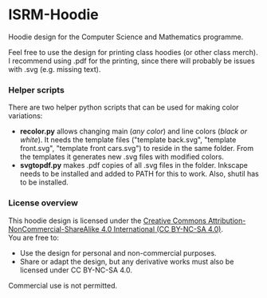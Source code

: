 # ISRM-Hoodie
Hoodie design for the Computer Science and Mathematics programme.

Feel free to use the design for printing class hoodies (or other class merch).
I recommend using .pdf for the printing, since there will probably be issues with .svg (e.g. missing text).

### Helper scripts
There are two helper python scripts that can be used for making color variations:
- **recolor.py** allows changing main (*any color*) and line colors (*black or white*).
  It needs the template files ("template back.svg", "template front.svg", "template front cars.svg") to reside in the same folder.
  From the templates it generates new .svg files with modified colors.
- **svgtopdf.py** makes .pdf copies of all .svg files in the folder.
  Inkscape needs to be installed and added to PATH for this to work.
  Also, shutil has to be installed.

### License overview
This hoodie design is licensed under the [Creative Commons Attribution-NonCommercial-ShareAlike 4.0 International (CC BY-NC-SA 4.0)](https://creativecommons.org/licenses/by-nc-sa/4.0/).\
You are free to:
- Use the design for personal and non-commercial purposes.
- Share or adapt the design, but any derivative works must also be licensed under CC BY-NC-SA 4.0.

Commercial use is not permitted.
